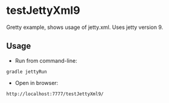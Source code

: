 # testJettyXml9

Gretty example, shows usage of jetty.xml. Uses jetty version 9.

## Usage

- Run from command-line:

```
gradle jettyRun
```

- Open in browser:

```
http://localhost:7777/testJettyXml9/
```
